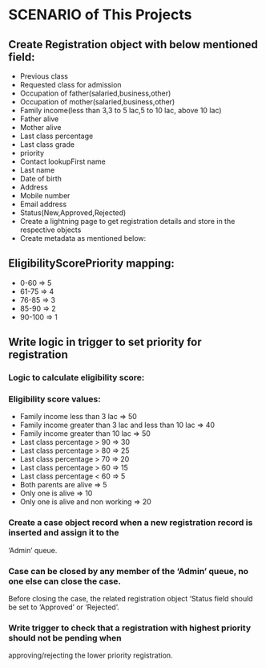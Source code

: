 # SCENARIO of This Projects
## Create Registration object with below mentioned field:
- Previous class
- Requested class for admission
- Occupation of father(salaried,business,other)
- Occupation of mother(salaried,business,other)
- Family income(less than 3,3 to 5 lac,5 to 10 lac, above 10 lac)
- Father alive
- Mother alive
- Last class percentage
- Last class grade
- priority
- Contact lookupFirst name
- Last name
- Date of birth
- Address
- Mobile number
- Email address
- Status(New,Approved,Rejected)
- Create a lightning page to get registration details and store in the respective objects
- Create metadata as mentioned below:
## EligibilityScorePriority mapping:
- 0-60 => 5
- 61-75 => 4
- 76-85 => 3
- 85-90 => 2
- 90-100 => 1


## Write logic in trigger to set priority for registration
### Logic to calculate eligibility score:
### Eligibility score values:
- Family income less than 3 lac => 50
- Family income greater than 3 lac and less than 10 lac => 40
- Family income greater than 10 lac => 50
- Last class percentage > 90 => 30
- Last class percentage > 80 => 25
- Last class percentage > 70 => 20
- Last class percentage > 60 => 15
- Last class percentage < 60 => 5
- Both parents are alive => 5
- Only one is alive => 10
- Only one is alive and non working => 20

### Create a case object record when a new registration record is inserted and assign it to the
‘Admin’ queue.

### Case can be closed by any member of the ‘Admin’ queue, no one else can close the case.
Before closing the case, the related registration object ‘Status field should be set to ‘Approved’
or ‘Rejected’.

### Write trigger to check that a registration with highest priority should not be pending when
approving/rejecting the lower priority registration.
